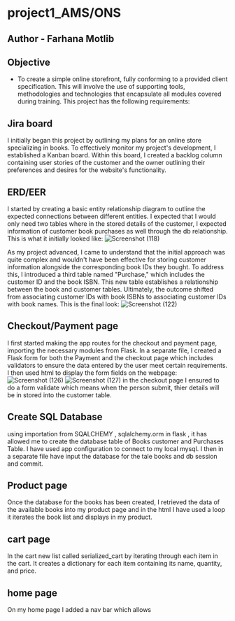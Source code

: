 # 
# project1_AMS/ONS
## Author - Farhana Motlib

 ## Objective
 * To create a simple online storefront, fully conforming to a provided client specification. This will involve the use of supporting tools, methodologies and technologies that encapsulate all modules covered during training.
This project has the following requirements:


## Jira board
I initially began this project by outlining my plans for an online store specializing in books. To effectively monitor my project's development, I established a Kanban board. Within this board, I created a backlog column containing user stories of the customer and the owner outlining their preferences and desires for the website's functionality.


## ERD/EER
I started by creating a basic entity relationship diagram to outline the expected connections between different entities. I expected that I would only need two tables where in the stored details of the customer, I expected information of customer book purchases as well through the db relationship. This is what it initially looked like:
![Screenshot (118)](https://github.com/Farhanam76/project1_AMS/assets/138291154/c572001e-cf5c-4860-a1d7-d2d804eed9ce)

As my project advanced, I came to understand that the initial approach was quite complex and wouldn't have been effective for storing customer information alongside the corresponding book IDs they bought. To address this, I introduced a third table named "Purchase," which includes the customer ID and the book ISBN. This new table establishes a relationship between the book and customer tables. Ultimately, the outcome shifted from associating customer IDs with book ISBNs to associating customer IDs with book names.
This is the final look:
![Screenshot (122)](https://github.com/Farhanam76/project1_AMS/assets/138291154/ed19e40c-bafc-494d-a38f-36ef51236532)

## Checkout/Payment page  
I first started making the app routes for the checkout and payment page, importing the necessary modules from Flask. In a separate file, I created a Flask form for both the Payment and the checkout page which includes validators to ensure the data entered by the user meet certain requirements. I then used html to display the form fields on the webpage:
![Screenshot (126)](https://github.com/Farhanam76/project1_AMS/assets/138291154/5baf9ecc-67fd-42fe-92eb-0fc20b6a66d8)
![Screenshot (127)](https://github.com/Farhanam76/project1_AMS/assets/138291154/041ae938-f0d7-42be-a576-7e5e630f3cff)
in the checkout page I ensured to do a form validate which means when the person submit, thier details will be in stored into the customer table. 
## Create SQL Database
using importation from SQALCHEMY , sqlalchemy.orm in flask , it has allowed me to create the database table of Books customer and Purchases Table. I have used app configuration to connect to my local mysql. I then in a separate file have input the database for the tale books and db session and commit.

## Product page 
Once the database for the books has been created, I retrieved the data of the available books into my product page and in the html I have used a loop it iterates the book list and displays in my product.

## cart page 
 In the cart new list called serialized_cart by iterating through each item in the cart. It creates a dictionary for each item containing its name, quantity, and price.

## home page
On my home page I added a nav bar which allows 


